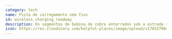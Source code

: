 ```yaml
---
category: tech
name: Pista de carregamento sem fios
id: wireless_charging_roadway
description: Os segmentos de bobina de cobre enterrados sob a estrada são activados para carregar a bateria de um veículo elétrico através de indução magnética, o que significa que os veículos eléctricos equipados com um recetor especial podem ser carregados enquanto circulam ou estão estacionados sobre a estrada.
icon: https://res.cloudinary.com/helpful-places/image/upload/v1703279044/wireless_charging_roadway_1_jhfrly.svg
---
```

